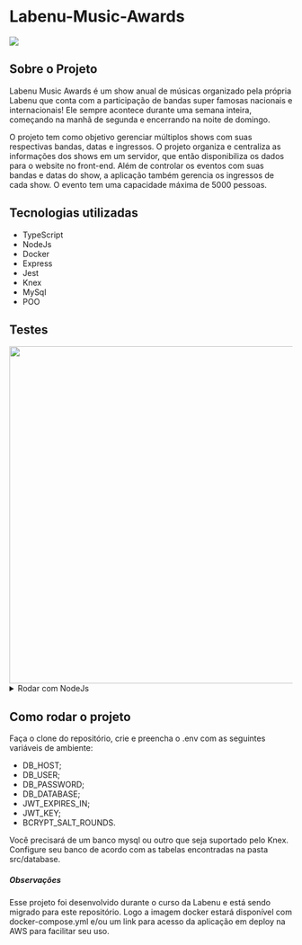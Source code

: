 # Labenu-Music-Awards

 <img src="http://img.shields.io/static/v1?label=STATUS&message=em-desenvolvimento&color=GREEN&style=for-the-badge"/>
 
 
 ## Sobre o Projeto
 
 
 Labenu Music Awards é um show anual de músicas organizado pela própria Labenu que conta com a participação
 de bandas super famosas nacionais e internacionais! Ele sempre acontece durante uma semana inteira,
 começando na manhã de segunda e encerrando na noite de domingo.
 
 
 O projeto tem como objetivo gerenciar múltiplos shows com suas respectivas bandas, datas e ingressos.
 O projeto organiza e centraliza as informações dos shows em um servidor, que então disponibiliza os dados
para o website no front-end. Além de controlar os eventos com suas bandas e datas do show,
a aplicação também gerencia os ingressos de cada show. O evento tem uma capacidade máxima de 5000 pessoas.


## Tecnologias utilizadas

- TypeScript
- NodeJs
- Docker
- Express
- Jest
- Knex
- MySql
- POO


## Testes 
<img src="https://user-images.githubusercontent.com/104647293/225711622-57a8b877-7dca-4390-b35d-dc836eeba833.png" width="600px" />

<details>
    <summary> Rodar com NodeJs </summary>
    <p> Para rodar o projeto em seu host você presira ter o NOdeJs instlado. Clone o repositório, use o comando 'npm i' para instalar as dependências, </p>

</details>

## Como rodar o projeto

Faça o clone do repositório, crie e preencha o .env com as seguintes variáveis de ambiente:

- DB_HOST;
- DB_USER;
- DB_PASSWORD;
- DB_DATABASE;
- JWT_EXPIRES_IN;
- JWT_KEY;
- BCRYPT_SALT_ROUNDS.

Você precisará de um banco mysql ou outro que seja suportado pelo Knex. Configure seu banco de acordo com as tabelas encontradas
na pasta src/database.

##### Observações

Esse projeto foi desenvolvido durante o curso da Labenu e está sendo migrado para este repositório. Logo a imagem docker estará disponível com docker-compose.yml e/ou um link para acesso da aplicação em deploy na AWS para facilitar seu uso.
